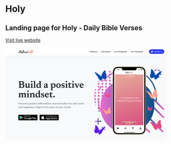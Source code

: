 
# Holy
## Landing page for Holy - Daily Bible Verses

[Visit live website](https://holyverses.app/)

![Believe](believe_web.png)
